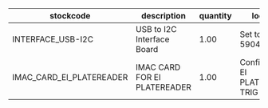 |stockcode|description|quantity|location|
|---------|-----------|--------|--------|
|INTERFACE_USB-I2C|USB to I2C Interface Board|1.00|Set to addr. 5904|
|IMAC_CARD_EI_PLATEREADER|IMAC CARD FOR EI PLATEREADER|1.00|Configure as 2 EI PLATEREADER TRIG drives.|

